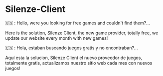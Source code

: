 # Silenze-Client
🇺🇸 : Hello, were you looking for free games and couldn't find them?...

Here is the solution, Silenze Client, the new game provider, totally free, we update our website every month with new games!

🇪🇸 : Hola, estaban buscando juegos gratis y no encontraban?...

Aquí esta la solucion, Silenze Client el nuevo proveedor de juegos, totalmente gratis, actualizamos nuestro sitio web cada mes con nuevos juegos!
